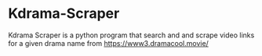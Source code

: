 # Kdrama-Scraper
Kdrama Scraper is a python program that search and and scrape video links for a given drama name from https://www3.dramacool.movie/
